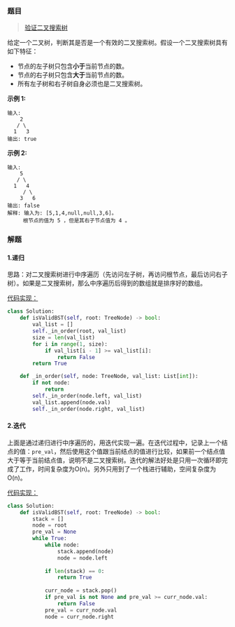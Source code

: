 ### 题目

> [验证二叉搜索树](https://leetcode-cn.com/problems/validate-binary-search-tree/description/)

给定一个二叉树，判断其是否是一个有效的二叉搜索树。假设一个二叉搜索树具有如下特征：

- 节点的左子树只包含**小于**当前节点的数。
- 节点的右子树只包含**大于**当前节点的数。
- 所有左子树和右子树自身必须也是二叉搜索树。

**示例 1:**

```
输入:
    2
   / \
  1   3
输出: true
```

**示例 2:**

```
输入:
    5
   / \
  1   4
     / \
    3   6
输出: false
解释: 输入为: [5,1,4,null,null,3,6]。
     根节点的值为 5 ，但是其右子节点值为 4 。
```

### 解题

#### 1.递归

思路：对二叉搜索树进行中序遍历（先访问左子树，再访问根节点，最后访问右子树）。如果是二叉搜索树，那么中序遍历后得到的数组就是排序好的数组。

[代码实现：](solution.py)

```python
class Solution:
    def isValidBST(self, root: TreeNode) -> bool:
        val_list = []
        self._in_order(root, val_list)
        size = len(val_list)
        for i in range(1, size):
            if val_list[i - 1] >= val_list[i]:
                return False
        return True

    def _in_order(self, node: TreeNode, val_list: List[int]):
        if not node:
            return
        self._in_order(node.left, val_list)
        val_list.append(node.val)
        self._in_order(node.right, val_list)
```

#### 2.迭代

上面是通过递归进行中序遍历的，用迭代实现一遍。在迭代过程中，记录上一个结点的值：``pre_val``，然后使用这个值跟当前结点的值进行比较，如果前一个结点值大于等于当前结点值，说明不是二叉搜索树。迭代的解法好处是只用一次循环即完成了工作，时间复杂度为O(n)。另外只用到了一个栈进行辅助，空间复杂度为O(n)。

[代码实现：](solution1.py)

```python
class Solution:
    def isValidBST(self, root: TreeNode) -> bool:
        stack = []
        node = root
        pre_val = None
        while True:
            while node:
                stack.append(node)
                node = node.left
            
            if len(stack) == 0:
                return True
            
            curr_node = stack.pop()
            if pre_val is not None and pre_val >= curr_node.val:
                return False
            pre_val = curr_node.val
            node = curr_node.right
```

